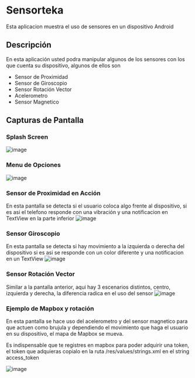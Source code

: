 # Sensorteka
Esta aplicacion muestra el uso de sensores en un dispositivo Android

## Descripción
En esta aplicación usted podra manipular algunos de los sensores con los que cuenta su dispositivo, algunos de ellos son
- Sensor de Proximidad
- Sensor de Giroscopio
- Sensor Rotación Vector
- Acelerometro
- Sensor Magnetico

## Capturas de Pantalla
### Splash Screen
![image](screenshots/Splash.PNG)
### Menu de Opciones
![image](screenshots/Menu.PNG)
### Sensor de Proximidad en Acción
En esta pantalla se detecta si el usuario coloca algo frente al dispositivo, si es asi el telefono responde con una vibración y una notificacion en TextView en la parte inferior
![image](screenshots/Proximidad_on.PNG)
### Sensor Giroscopio
En esta pantalla se detecta si hay movimiento a la izquierda o derecha del dispositivo si es asi se responde con un color diferente y una notificacion en un TextView
![image](screenshots/Giroscopio.PNG)
### Sensor Rotación Vector
Similar a la pantalla anterior, aqui hay 3 escenarios distintos, centro, izquierda y derecha, la diferencia radica en el uso del sensor
![image](screenshots/Rotacioncentro.PNG)
### Ejemplo de Mapbox y rotación
En esta pantalla se hace uso del acelerometro y del sensor magnetico para que actuen como brujula y dependiendo el movimiento que haga el usuario en su dispositivo, el mapa de Mapbox se mueva.

Es indispensable que te registres en mapbox para poder adquirir una token, el token que adquieras copialo en la ruta /res/values/strings.xml en el string access_token

![image](screenshots/SensorMapa.PNG)